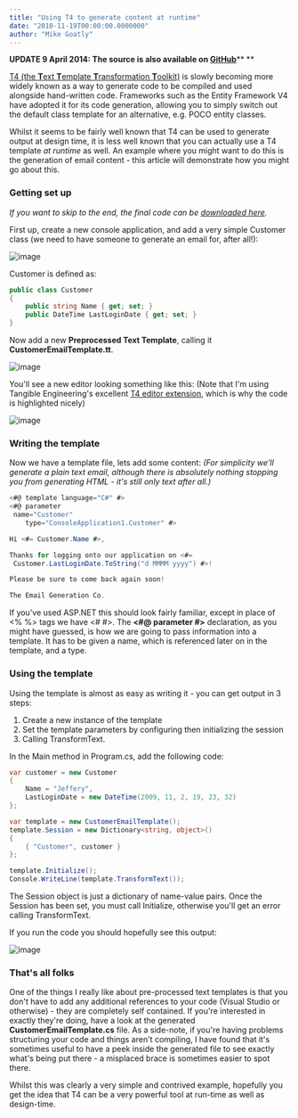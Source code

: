 ```yaml
---
title: "Using T4 to generate content at runtime"
date: "2010-11-19T00:00:00.0000000"
author: "Mike Goatly"
---
```

**UPDATE 9 April 2014: The source is also available on [GitHub](https://github.com/mikegoatly/T4TemplateSample)**** **

[T4 \(the **T**ext **T**emplate **T**ransformation **T**oolkit\)](http://en.wikipedia.org/wiki/Text_Template_Transformation_Toolkit) is slowly becoming more widely known as a way to generate code to be compiled and used alongside hand\-written code\. Frameworks such as the Entity Framework V4 have adopted it for its code generation\, allowing you to simply switch out the default class template for an alternative\, e\.g\. POCO entity classes\.

Whilst it seems to be fairly well known that T4 can be used to generate output at design time\, it is less well known that you can actually use a T4 template *at runtime* as well\. An example where you might want to do this is the generation of email content \- this article will demonstrate how you might go about this\.

### Getting set up

*If you want to skip to the end\, the final code can be [downloaded here](/Media/Default/media/686/customeremailtemplate.zip)\.*

First up\, create a new console application\, and add a very simple Customer class \(we need to have someone to generate an email for\, after all\!\):

![image](/images/post/Windows-Live-Writer_Using-T4_1313E_image_thumb.png)

Customer is defined as:

``` csharp
public class Customer
{
    public string Name { get; set; }
    public DateTime LastLoginDate { get; set; }
}
```
Now add a new **Preprocessed Text Template**\, calling it **CustomerEmailTemplate\.tt**\.

![image](/images/post/Windows-Live-Writer_Using-T4_1313E_image_thumb_4.png)

You'll see a new editor looking something like this: \(Note that I'm using Tangible Engineering's excellent [T4 editor extension](http://t4-editor.tangible-engineering.com/T4-Editor-Visual-T4-Editing.html)\, which is why the code is highlighted nicely\)

![image](/images/post/Windows-Live-Writer_Using-T4_1313E_image_thumb_5.png)

### Writing the template

Now we have a template file\, lets add some content: *\(For simplicity we'll generate a plain text email\, although there is absolutely nothing stopping you from generating HTML \- it's still only text after all\.\)*

``` csharp
<#@ template language="C#" #>
<#@ parameter
 name="Customer"
    type="ConsoleApplication1.Customer" #>

Hi <#= Customer.Name #>,

Thanks for logging onto our application on <#=
 Customer.LastLoginDate.ToString("d MMMM yyyy") #>!

Please be sure to come back again soon!

The Email Generation Co.
```
If you've used ASP\.NET this should look fairly familiar\, except in place of <% %> tags we have <\# \#>\. The **<\#@ parameter \#>** declaration\, as you might have guessed\, is how we are going to pass information into a template\. It has to be given a name\, which is referenced later on in the template\, and a type\.

### Using the template

Using the template is almost as easy as writing it \- you can get output in 3 steps:

1. Create a new instance of the template
1. Set the template parameters by configuring then initializing the session
1. Calling TransformText\.

In the Main method in Program\.cs\, add the following code:

``` csharp
var customer = new Customer
{
    Name = "Jeffery",
    LastLoginDate = new DateTime(2009, 11, 2, 19, 23, 32)
};

var template = new CustomerEmailTemplate();
template.Session = new Dictionary<string, object>()
{
    { "Customer", customer }
};

template.Initialize();
Console.WriteLine(template.TransformText());
```
The Session object is just a dictionary of name\-value pairs\. Once the Session has been set\, you must call Initialize\, otherwise you'll get an error calling TransformText\.

If you run the code you should hopefully see this output:

![image](/images/post/Windows-Live-Writer_Using-T4_1313E_image_thumb_6.png)

### That's all folks

One of the things I really like about pre\-processed text templates is that you don't have to add any additional references to your code \(Visual Studio or otherwise\) \- they are completely self contained\. If you're interested in exactly they're doing\, have a look at the generated **CustomerEmailTemplate\.cs** file\. As a side\-note\, if you're having problems structuring your code and things aren't compiling\, I have found that it's sometimes useful to have a peek inside the generated file to see exactly what's being put there \- a misplaced brace is sometimes easier to spot there\.

Whilst this was clearly a very simple and contrived example\, hopefully you get the idea that T4 can be a very powerful tool at run\-time as well as design\-time\.

